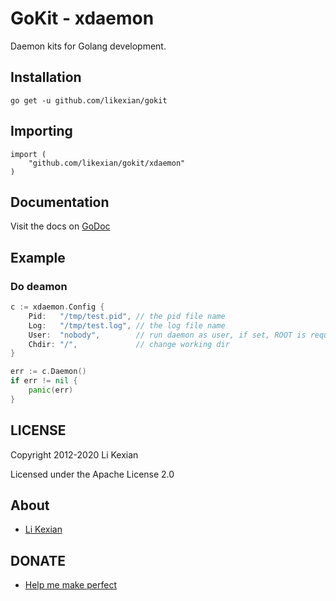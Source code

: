 # GoKit - xdaemon

Daemon kits for Golang development.

## Installation

    go get -u github.com/likexian/gokit

## Importing

    import (
        "github.com/likexian/gokit/xdaemon"
    )

## Documentation

Visit the docs on [GoDoc](https://godoc.org/github.com/likexian/gokit/xdaemon)

## Example

### Do deamon

```go
c := xdaemon.Config {
    Pid:   "/tmp/test.pid", // the pid file name
    Log:   "/tmp/test.log", // the log file name
    User:  "nobody",        // run daemon as user, if set, ROOT is required
    Chdir: "/",             // change working dir
}

err := c.Daemon()
if err != nil {
    panic(err)
}
```

## LICENSE

Copyright 2012-2020 Li Kexian

Licensed under the Apache License 2.0

## About

- [Li Kexian](https://www.likexian.com/)

## DONATE

- [Help me make perfect](https://www.likexian.com/donate/)
